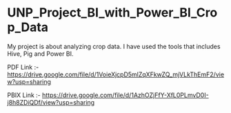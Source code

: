 # UNP_Project_BI_with_Power_BI_Crop_Data

My project is about analyzing crop data.
I have used the tools that includes Hive, Pig and Power BI.

PDF Link :- https://drive.google.com/file/d/1VoieXjcpD5mlZqXFkwZQ_mjVLkThEmF2/view?usp=sharing

PBIX Link :- https://drive.google.com/file/d/1AzhOZjFfY-XfL0PLmvD0I-j8h8ZDiQDf/view?usp=sharing
